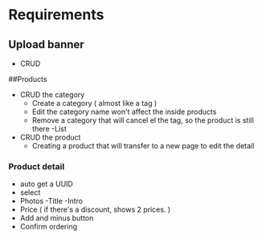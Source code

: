 # Requirements

## Upload banner
- CRUD

##Products
- CRUD the category
   - Create a category ( almost like a tag )
   - Edit the category name won't affect the inside products
   - Remove a category that will cancel el the tag, so the product is still there
-List
- CRUD the product
   - Creating a product that will transfer to a new page to edit the detail

### Product detail
- auto get a UUID
- select
- Photos
-Title
-Intro
- Price ( if there's a discount, shows 2 prices. )
- Add and minus button
- Confirm ordering